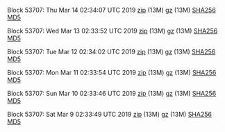 Block 53707: Thu Mar 14 02:34:07 UTC 2019 [zip](https://files.01coin.io/testnet/2019-03-14/bootstrap.dat.zip) (13M) [gz](https://files.01coin.io/testnet/2019-03-14/bootstrap.dat.tar.gz) (13M) [SHA256](https://files.01coin.io/testnet/2019-03-14/sha256.txt) [MD5](https://files.01coin.io/testnet/2019-03-14/md5.txt)

Block 53707: Wed Mar 13 02:33:52 UTC 2019 [zip](https://files.01coin.io/testnet/2019-03-13/bootstrap.dat.zip) (13M) [gz](https://files.01coin.io/testnet/2019-03-13/bootstrap.dat.tar.gz) (13M) [SHA256](https://files.01coin.io/testnet/2019-03-13/sha256.txt) [MD5](https://files.01coin.io/testnet/2019-03-13/md5.txt)

Block 53707: Tue Mar 12 02:34:02 UTC 2019 [zip](https://files.01coin.io/testnet/2019-03-12/bootstrap.dat.zip) (13M) [gz](https://files.01coin.io/testnet/2019-03-12/bootstrap.dat.tar.gz) (13M) [SHA256](https://files.01coin.io/testnet/2019-03-12/sha256.txt) [MD5](https://files.01coin.io/testnet/2019-03-12/md5.txt)

Block 53707: Mon Mar 11 02:33:54 UTC 2019 [zip](https://files.01coin.io/testnet/2019-03-11/bootstrap.dat.zip) (13M) [gz](https://files.01coin.io/testnet/2019-03-11/bootstrap.dat.tar.gz) (13M) [SHA256](https://files.01coin.io/testnet/2019-03-11/sha256.txt) [MD5](https://files.01coin.io/testnet/2019-03-11/md5.txt)

Block 53707: Sun Mar 10 02:33:46 UTC 2019 [zip](https://files.01coin.io/testnet/2019-03-10/bootstrap.dat.zip) (13M) [gz](https://files.01coin.io/testnet/2019-03-10/bootstrap.dat.tar.gz) (13M) [SHA256](https://files.01coin.io/testnet/2019-03-10/sha256.txt) [MD5](https://files.01coin.io/testnet/2019-03-10/md5.txt)

Block 53707: Sat Mar  9 02:33:49 UTC 2019 [zip](https://files.01coin.io/testnet/2019-03-09/bootstrap.dat.zip) (13M) [gz](https://files.01coin.io/testnet/2019-03-09/bootstrap.dat.tar.gz) (13M) [SHA256](https://files.01coin.io/testnet/2019-03-09/sha256.txt) [MD5](https://files.01coin.io/testnet/2019-03-09/md5.txt)
